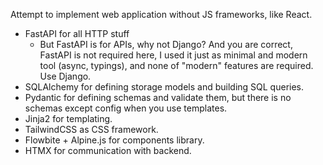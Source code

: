 Attempt to implement web application without JS frameworks, like React.

- FastAPI for all HTTP stuff
    - But FastAPI is for APIs, why not Django? And you are correct, FastAPI is not required here, I used it just as minimal and modern tool (async, typings), and none of "modern" features are required. Use Django.
- SQLAlchemy for defining storage models and building SQL queries.
- Pydantic for defining schemas and validate them, but there is no schemas except config when you use templates.
- Jinja2 for templating.
- TailwindCSS as CSS framework.
- Flowbite + Alpine.js for components library.
- HTMX for communication with backend.
